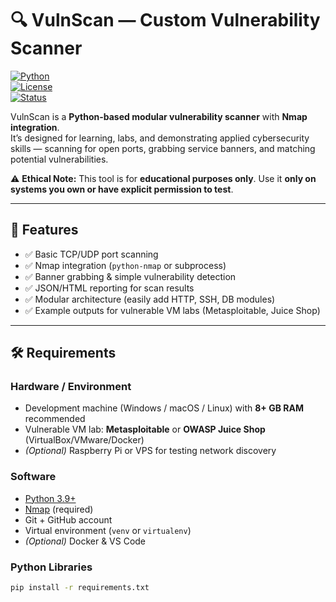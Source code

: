 # 🔍 VulnScan — Custom Vulnerability Scanner

[![Python](https://img.shields.io/badge/Python-3.9+-blue.svg)](https://www.python.org/)  
[![License](https://img.shields.io/badge/License-MIT-green.svg)](LICENSE)  
[![Status](https://img.shields.io/badge/Status-Learning%20%26%20Development-yellow.svg)]()  

VulnScan is a **Python-based modular vulnerability scanner** with **Nmap integration**.  
It’s designed for learning, labs, and demonstrating applied cybersecurity skills — scanning for open ports, grabbing service banners, and matching potential vulnerabilities.  

⚠️ **Ethical Note:** This tool is for **educational purposes only**. Use it **only on systems you own or have explicit permission to test**.

---

## 📌 Features
- ✅ Basic TCP/UDP port scanning  
- ✅ Nmap integration (`python-nmap` or subprocess)  
- ✅ Banner grabbing & simple vulnerability detection  
- ✅ JSON/HTML reporting for scan results  
- ✅ Modular architecture (easily add HTTP, SSH, DB modules)  
- ✅ Example outputs for vulnerable VM labs (Metasploitable, Juice Shop)  

---

## 🛠️ Requirements

### Hardware / Environment
- Development machine (Windows / macOS / Linux) with **8+ GB RAM** recommended  
- Vulnerable VM lab: **Metasploitable** or **OWASP Juice Shop** (VirtualBox/VMware/Docker)  
- *(Optional)* Raspberry Pi or VPS for testing network discovery  

### Software
- [Python 3.9+](https://www.python.org/downloads/)  
- [Nmap](https://nmap.org/download.html) (required)  
- Git + GitHub account  
- Virtual environment (`venv` or `virtualenv`)  
- *(Optional)* Docker & VS Code  

### Python Libraries
```bash
pip install -r requirements.txt
